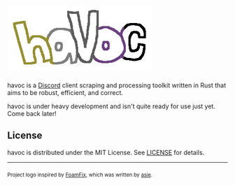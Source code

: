 <h1><img src="art/havoc.png" alt="havoc" title="havoc"></h1>

havoc is a [Discord] client scraping and processing toolkit written in Rust
that aims to be robust, efficient, and correct.

[Discord]: https://discord.com

havoc is under heavy development and isn't quite ready for use just yet. Come
back later!

## License

havoc is distributed under the MIT License. See [LICENSE](LICENSE) for details.

---

<sub>Project logo inspired by [FoamFix], which was written by [asie].</sub>

[FoamFix]: https://www.curseforge.com/minecraft/mc-mods/foamfix-optimization-mod
[asie]: https://asie.pl
